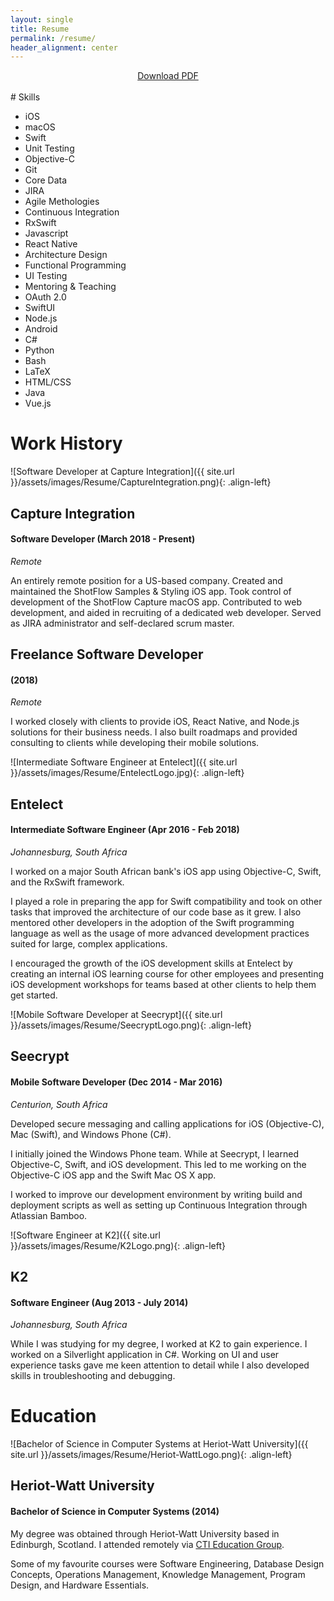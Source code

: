 ```yaml
---
layout: single
title: Resume
permalink: /resume/
header_alignment: center
---
```


<div style="text-align:center"> 
  <a target="_blank" rel="noopener" href="https://gitlab.com/keeganrush/CV/raw/master/Keegan%20Rush%20CV.pdf">Download PDF</a>
</div>
<br/>
# Skills

<div>
  <ul class="skills-list">
    <li class="skill-5">iOS</li>
    <li class="skill-5">macOS</li>
    <li class="skill-5">Swift</li>
    <li class="skill-5">Unit Testing</li>
    <li class="skill-5">Objective-C</li>
    <li class="skill-5">Git</li>
    <li class="skill-5">Core Data</li>
    <li class="skill-5">JIRA</li>
    <li class="skill-5">Agile Methologies</li>
    <li class="skill-4">Continuous Integration</li>
    <li class="skill-4">RxSwift</li>
    <li class="skill-4">Javascript</li>
    <li class="skill-4">React Native</li>
    <li class="skill-4">Architecture Design</li>
    <li class="skill-4">Functional Programming</li>
    <li class="skill-4">UI Testing</li>
    <li class="skill-4">Mentoring & Teaching</li>
    <li class="skill-4">OAuth 2.0</li>
    <li class="skill-3">SwiftUI</li>
    <li class="skill-3">Node.js</li>
    <li class="skill-3">Android</li>
    <li class="skill-3">C#</li>
    <li class="skill-3">Python</li>
    <li class="skill-3">Bash</li>
    <li class="skill-3">LaTeX</li>
    <li class="skill-3">HTML/CSS</li>
    <li class="skill-2">Java</li>
    <li class="skill-2">Vue.js</li>
  </ul>
</div>

# Work History

![Software Developer at Capture Integration]({{ site.url }}/assets/images/Resume/CaptureIntegration.png){: .align-left}
<h2 class="rightAlignedHeader">Capture Integration</h2>
<h4 class="rightAlignedHeader">Software Developer (March 2018 - Present)</h4>
<i class="rightAlignedHeader">Remote</i>
<p style="clear:both;">
An entirely remote position for a US-based company. Created and maintained the ShotFlow Samples & Styling iOS app. Took control of development of the ShotFlow Capture macOS app. Contributed to web development, and aided in recruiting of a dedicated web developer. Served as JIRA administrator and self-declared scrum master.
</p>

<h2 class="rightAlignedHeader">Freelance Software Developer</h2>
<h4 class="rightAlignedHeader">(2018)</h4>
<i class="rightAlignedHeader">Remote</i>
<p style="clear:both;">
I worked closely with clients to provide iOS, React Native, and Node.js solutions for their business needs. I also built roadmaps and provided consulting to clients while developing their mobile solutions.
</p>

![Intermediate Software Engineer at Entelect]({{ site.url }}/assets/images/Resume/EntelectLogo.jpg){: .align-left}
<h2 class="rightAlignedHeader">Entelect</h2>
<h4 class="rightAlignedHeader"> Intermediate Software Engineer (Apr 2016 - Feb 2018)</h4>
<i class="rightAlignedHeader">Johannesburg, South Africa</i>
<p style="clear:both;">
I worked on a major South African bank's iOS app using Objective-C, Swift, and the RxSwift framework.
</p>
I played a role in preparing the app for Swift compatibility and took on other tasks that improved the architecture of our code base as it grew. I also mentored other developers in the adoption of the Swift programming language as well as the usage of more advanced development practices suited for large, complex applications.

I encouraged the growth of the iOS development skills at Entelect by creating an internal iOS learning course for other employees and presenting iOS development workshops for teams based at other clients to help them get started.

![Mobile Software Developer at Seecrypt]({{ site.url }}/assets/images/Resume/SeecryptLogo.png){: .align-left}
<h2 class="rightAlignedHeader">Seecrypt</h2>
<h4 class="rightAlignedHeader">Mobile Software Developer (Dec 2014 - Mar 2016)</h4>
<i class="rightAlignedHeader">Centurion, South Africa</i>
<p style="clear:both;">
Developed secure messaging and calling applications for iOS (Objective-C), Mac (Swift), and Windows Phone (C#).
</p>
I initially joined the Windows Phone team. While at Seecrypt, I learned Objective-C, Swift, and iOS development. This led to me working on the Objective-C iOS app and the Swift Mac OS X app.

I worked to improve our development environment by writing build and deployment scripts as well as setting up Continuous Integration through Atlassian Bamboo.

![Software Engineer at K2]({{ site.url }}/assets/images/Resume/K2Logo.png){: .align-left}
<h2 class="rightAlignedHeader">K2</h2>
<h4 class="rightAlignedHeader">Software Engineer (Aug 2013 - July 2014)</h4>
<i class="rightAlignedHeader">Johannesburg, South Africa</i>
<p style="clear:both;">
While I was studying for my degree, I worked at K2 to gain experience. I worked on a Silverlight application in C#. Working on UI and user experience tasks gave me keen attention to detail while I also developed skills in troubleshooting and debugging.
</p>

# Education

![Bachelor of Science in Computer Systems at Heriot-Watt University]({{ site.url }}/assets/images/Resume/Heriot-WattLogo.png){: .align-left}
<h2 class="rightAlignedHeader">Heriot-Watt University</h2>
<h4 class="rightAlignedHeader">Bachelor of Science in Computer Systems (2014)</h4>
<p style="clear:both;">
My degree was obtained through Heriot-Watt University based in Edinburgh, Scotland. I attended remotely via <a href="https://www.cti.ac.za/">CTI Education Group</a>.
</p>

Some of my favourite courses were Software Engineering, Database Design Concepts, Operations Management, Knowledge Management, Program Design, and Hardware Essentials.
